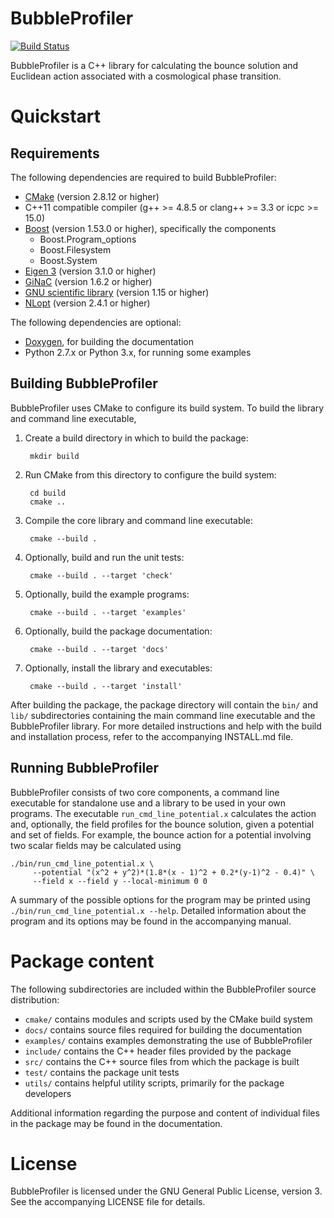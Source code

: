 BubbleProfiler
==============

[![Build Status](https://travis-ci.com/bubbleprofiler/bubbleprofiler.svg?branch=development)](https://travis-ci.com/bubbleprofiler/bubbleprofiler)

BubbleProfiler is a C++ library for calculating the bounce solution
and Euclidean action associated with a cosmological phase transition.

Quickstart
==========

Requirements
------------

The following dependencies are required to build BubbleProfiler:

 * [CMake] (version 2.8.12 or higher)
 * C++11 compatible compiler (g++ >= 4.8.5 or clang++ >= 3.3 or icpc >= 15.0)
 * [Boost] (version 1.53.0 or higher), specifically the components
   - Boost.Program\_options
   - Boost.Filesystem
   - Boost.System
 * [Eigen 3] (version 3.1.0 or higher)
 * [GiNaC] (version 1.6.2 or higher)
 * [GNU scientific library] (version 1.15 or higher)
 * [NLopt] (version 2.4.1 or higher)

The following dependencies are optional:

 * [Doxygen], for building the documentation
 * Python 2.7.x or Python 3.x, for running some examples

Building BubbleProfiler
-----------------------

BubbleProfiler uses CMake to configure its build system. To build the
library and command line executable,

1. Create a build directory in which to build the package:

        mkdir build

2. Run CMake from this directory to configure the build system:

        cd build
        cmake ..

3. Compile the core library and command line executable:

        cmake --build .

4. Optionally, build and run the unit tests:

        cmake --build . --target 'check'

5. Optionally, build the example programs:

        cmake --build . --target 'examples'

6. Optionally, build the package documentation:

        cmake --build . --target 'docs'

7. Optionally, install the library and executables:

        cmake --build . --target 'install'

After building the package, the package directory will contain the
`bin/` and `lib/` subdirectories containing the main command line
executable and the BubbleProfiler library. For more detailed instructions
and help with the build and installation process, refer to the accompanying
INSTALL.md file.

Running BubbleProfiler
----------------------

BubbleProfiler consists of two core components, a command line executable
for standalone use and a library to be used in your own programs. The
executable `run_cmd_line_potential.x` calculates the action and, optionally,
the field profiles for the bounce solution, given a potential and set of
fields. For example, the bounce action for a potential involving two scalar
fields may be calculated using

    ./bin/run_cmd_line_potential.x \
         --potential "(x^2 + y^2)*(1.8*(x - 1)^2 + 0.2*(y-1)^2 - 0.4)" \
         --field x --field y --local-minimum 0 0

A summary of the possible options for the program may be printed using
`./bin/run_cmd_line_potential.x --help`. Detailed information about
the program and its options may be found in the accompanying manual.

Package content
===============

The following subdirectories are included within the BubbleProfiler
source distribution:

 * `cmake/` contains modules and scripts used by the CMake build system
 * `docs/` contains source files required for building the documentation
 * `examples/` contains examples demonstrating the use of BubbleProfiler
 * `include/` contains the C++ header files provided by the package
 * `src/` contains the C++ source files from which the package is built
 * `test/` contains the package unit tests
 * `utils/` contains helpful utility scripts, primarily for the package
   developers

Additional information regarding the purpose and content of
individual files in the package may be found in the documentation.

License
=======

BubbleProfiler is licensed under the GNU General Public License, version 3.
See the accompanying LICENSE file for details.


[Boost]: http://www.boost.org
[CMake]: https://cmake.org
[Doxygen]: http://www.doxygen.nl
[Eigen 3]: http://eigen.tuxfamily.org
[GiNaC]: http://www.ginac.de
[GNU scientific library]: http://www.gnu.org/software/gsl
[NLopt]: https://nlopt.readthedocs.io

